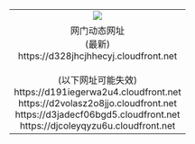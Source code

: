 ﻿<table>
  <tr></tr>
  <tr><td colspan=2 align=center><img src="https://d328jhcjhhecyj.cloudfront.net/Up/oGate.jpg" /></td></tr>
  <tr><td colspan=2 align=center>网门动态网址<br/>(最新)
<br>https://d328jhcjhhecyj.cloudfront.net
<br/><br/>(以下网址可能失效)
<br>https://d191iegerwa2u4.cloudfront.net
<br>https://d2volasz2o8jjo.cloudfront.net
<br>https://d3jadecf06bgd5.cloudfront.net
<br>https://djcoleyqyzu6u.cloudfront.net
    </td>
  </tr>
</table>
